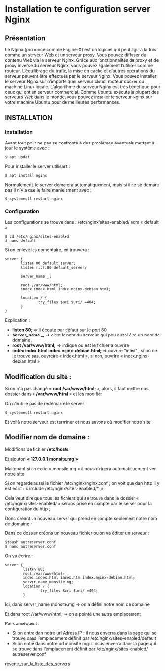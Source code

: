 # Installation te configuration server Nginx
## Présentation
Le Nginx (prononcé comme Engine-X) est un logiciel qui peut agir à la fois comme un serveur Web et un serveur proxy. Vous pouvez diffuser du contenu Web via le serveur Nginx. Grâce aux fonctionnalités de proxy et de proxy inverse du serveur Nginx, vous pouvez également l’utiliser comme routeur. L’équilibrage du trafic, la mise en cache et d’autres opérations du serveur peuvent être effectués par le serveur Nginx. Vous pouvez installer le serveur Nginx sur n’importe quel serveur cloud, moteur docker ou machine Linux locale. L’algorithme du serveur Nginx est très bénéfique pour ceux qui ont un serveur commercial. Comme Ubuntu exécute la plupart des serveurs Web dans le monde, vous pouvez installer le serveur Nginx sur votre machine Ubuntu pour de meilleures performances.

## INSTALLATION
### Installation
Avant tout pour ne pas se confronté à des problèmes éventuels mettant à jour le système avec :
```
$ apt updat
```
Pour installer le server utilisant :
```
$ apt install nginx
```
Normalement, le server demarera automatiquement, mais si il ne se demare pas il n’y a que le faire manielement avec :
```
$ systemectl restart nginx
```

### Configuration
Les configurations se trouve dans : /etc/nginx/sites-enabled/ nom « default »
```
$ cd /etc/nginx/sites-enabled
$ nano default
```

Si on enlevé les comentaire, on trouvera : 

```
server {
       listen 80 default_server;
       listen [::]:80 default_server;

       server_name _;

       root /var/www/html;
       index index.html index.nginx-debian.html;

       location / {
               try_files $uri $uri/ =404;
       }
}
```

Explication :

* **listen 80;** => il écoute par défaut sur le port 80    
* **server_name _;** => c’est le nom du serveur, qui peu aussi être un nom de domaine     
* **root /var/www/html;** => indique ou est le fichier a ouvrire    
* **index index.html index.nginx-debian.html;** => ouvrire “intex” , si on ne le trouve pas, ouvreire « index.html », si non, ouvrire « index.nginx-debian.html »     

## Modification du site :
Si on n'a pas changé  « **root /var/www/html;** », alors, il faut mettre nos dossier dans « **/var/www/html** » et les modifier      

On n’oublie pas de redémarre le server      

```
$ systemectl restart nginx 
```
Et voilà notre serveur est terminer et nous savons où modifier notre site

## Modifier nom de domaine :
Modifions de fichier **/etc/hosts**     

Et ajouton **« 127.0.0.1       monsite.mg »**       

Maitenant si on ecrie « monsite.mg » il nous dirigera automatiquement ver notre site        

Si on regarde aussi le fichier /etc/nginx/nginx.conf ; on voit que dan http il y est ecrit : « include /etc/nginx/sites-enabled/*; »       

Cela veut dire que tous les fichiers qui se trouve dans le dossier « /etc/nginx/sites-enabled/ » serons prise en compte par le server pour la configuration du http ;             

Donc créant un nouveau server qui prend en compte seulement notre nom de domaine :               

Dans ce dossier créons un nouveau fichier ou on va éditer un serveur :             

```
$toush autreserver.conf
$ nano autreserver.conf
```
On va écrire :
```
server {
        listen 80;
        root /var/www/html;
        index index.html index.htm index.nginx-debian.html;
        server_name monsite.mg;
        location / {
                try_files $uri $uri/ =404;
        }
```

Ici, dans server_name monsite.mg => on a défini notre nom de domaine                

Et dans root /var/www/html; => on a pointé une autre emplacement               

Par conséquent :              

* Si on entre dan notre url Adress IP : il nous enverra dans la page qui se trouve dans l’emplacement définit par /etc/nginx/sites-enabled/default                       
* Si on entre dans notre url monsite.mg: il nous enverra dans la page qui se trouve dans l’emplacement définit par /etc/nginx/sites-enabled/ autreserver.conf                      





[revenir_sur_la_liste_des_servers](https://github.com/heiherilala/servers)